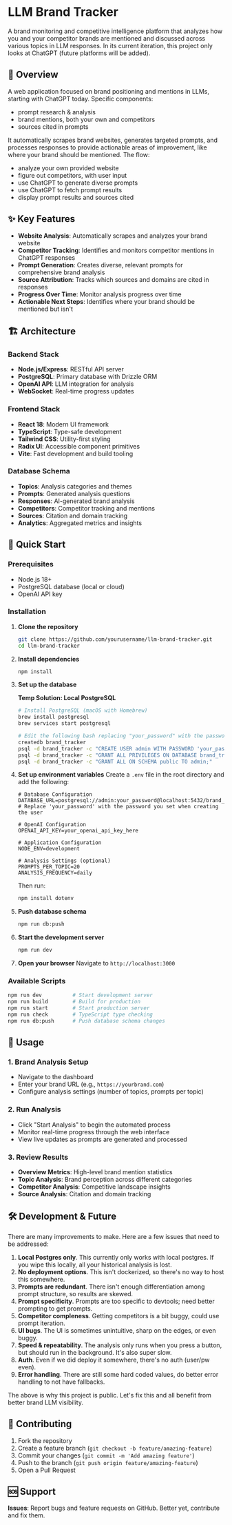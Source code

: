 # LLM Brand Tracker

A brand monitoring and competitive intelligence platform that analyzes how you and your competitor brands are mentioned and discussed across various topics in LLM responses. In its current iteration, this project only looks at ChatGPT (future platforms will be added).

## 🎯 Overview

A web application focused on brand positioning and mentions in LLMs, starting with ChatGPT today. Specific components:
- prompt research & analysis
- brand mentions, both your own and competitors
- sources cited in prompts

It automatically scrapes brand websites, generates targeted prompts, and processes responses to provide actionable areas of improvement, like where your brand should be mentioned. The flow:
- analyze your own provided website
- figure out competitors, with user input
- use ChatGPT to generate diverse prompts
- use ChatGPT to fetch prompt results
- display prompt results and sources cited

## ✨ Key Features

- **Website Analysis**: Automatically scrapes and analyzes your brand website
- **Competitor Tracking**: Identifies and monitors competitor mentions in ChatGPT responses
- **Prompt Generation**: Creates diverse, relevant prompts for comprehensive brand analysis
- **Source Attribution**: Tracks which sources and domains are cited in responses
- **Progress Over Time**: Monitor analysis progress over time
- **Actionable Next Steps**: Identifies where your brand should be mentioned but isn't

## 🏗️ Architecture

### Backend Stack
- **Node.js/Express**: RESTful API server
- **PostgreSQL**: Primary database with Drizzle ORM
- **OpenAI API**: LLM integration for analysis
- **WebSocket**: Real-time progress updates

### Frontend Stack
- **React 18**: Modern UI framework
- **TypeScript**: Type-safe development
- **Tailwind CSS**: Utility-first styling
- **Radix UI**: Accessible component primitives
- **Vite**: Fast development and build tooling

### Database Schema
- **Topics**: Analysis categories and themes
- **Prompts**: Generated analysis questions
- **Responses**: AI-generated brand analysis
- **Competitors**: Competitor tracking and mentions
- **Sources**: Citation and domain tracking
- **Analytics**: Aggregated metrics and insights

## 🚀 Quick Start

### Prerequisites
- Node.js 18+ 
- PostgreSQL database (local or cloud)
- OpenAI API key

### Installation

1. **Clone the repository**
   ```bash
   git clone https://github.com/yourusername/llm-brand-tracker.git
   cd llm-brand-tracker
   ```

2. **Install dependencies**
   ```bash
   npm install
   ```

3. **Set up the database**
   
   **Temp Solution: Local PostgreSQL**
   ```bash
   # Install PostgreSQL (macOS with Homebrew)
   brew install postgresql
   brew services start postgresql
   
   # Edit the following bash replacing "your_password" with the password you would like.
   createdb brand_tracker
   psql -d brand_tracker -c "CREATE USER admin WITH PASSWORD 'your_password';"
   psql -d brand_tracker -c "GRANT ALL PRIVILEGES ON DATABASE brand_tracker TO admin;"
   psql -d brand_tracker -c "GRANT ALL ON SCHEMA public TO admin;"
   ```
   
4. **Set up environment variables**
   Create a `.env` file in the root directory and add the following:
   ```env
   # Database Configuration
   DATABASE_URL=postgresql://admin:your_password@localhost:5432/brand_tracker
   # Replace 'your_password' with the password you set when creating the user
   
   # OpenAI Configuration
   OPENAI_API_KEY=your_openai_api_key_here
   
   # Application Configuration
   NODE_ENV=development
   
   # Analysis Settings (optional)
   PROMPTS_PER_TOPIC=20
   ANALYSIS_FREQUENCY=daily
   ```

   Then run:
   ```bash
   npm install dotenv
   ```

5. **Push database schema**
   ```bash
   npm run db:push
   ```

6. **Start the development server**
   ```bash
   npm run dev
   ```

7. **Open your browser**
   Navigate to `http://localhost:3000`

### Available Scripts
```bash
npm run dev          # Start development server
npm run build        # Build for production
npm run start        # Start production server
npm run check        # TypeScript type checking
npm run db:push      # Push database schema changes
```

## 📖 Usage

### 1. Brand Analysis Setup
- Navigate to the dashboard
- Enter your brand URL (e.g., `https://yourbrand.com`)
- Configure analysis settings (number of topics, prompts per topic)

### 2. Run Analysis
- Click "Start Analysis" to begin the automated process
- Monitor real-time progress through the web interface
- View live updates as prompts are generated and processed

### 3. Review Results
- **Overview Metrics**: High-level brand mention statistics
- **Topic Analysis**: Brand perception across different categories
- **Competitor Analysis**: Competitive landscape insights
- **Source Analysis**: Citation and domain tracking

## 🛠️ Development & Future

There are many improvements to make. Here are a few issues that need to be addressed:
1. **Local Postgres only**. This currently only works with local postgres. If you wipe this locally, all your historical analysis is lost.
2. **No deployment options**. This isn't dockerized, so there's no way to host this somewhere.
3. **Prompts are redundant**. There isn't enough differentiation among prompt structure, so results are skewed.
4. **Prompt specificity**. Prompts are too specific to devtools; need better prompting to get prompts.
5. **Competitor compleness**. Getting competitors is a bit buggy, could use prompt iteration.
6. **UI bugs**. The UI is sometimes unintuitive, sharp on the edges, or even buggy.
7. **Speed & repeatability**. The analysis only runs when you press a button, but should run in the background. It's also super slow.
8. **Auth**. Even if we did deploy it somewhere, there's no auth (user/pw even).
9. **Error handling**. There are still some hard coded values, do better error handling to not have fallbacks.

The above is why this project is public. Let's fix this and all benefit from better brand LLM visibility.

## 🤝 Contributing

1. Fork the repository
2. Create a feature branch (`git checkout -b feature/amazing-feature`)
3. Commit your changes (`git commit -m 'Add amazing feature'`)
4. Push to the branch (`git push origin feature/amazing-feature`)
5. Open a Pull Request

## 🆘 Support

**Issues**: Report bugs and feature requests on GitHub. Better yet, contribute and fix them.
